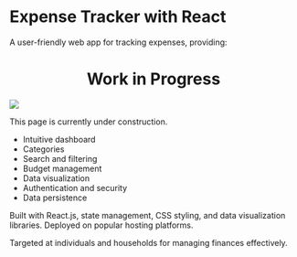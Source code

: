 <!DOCTYPE html>
<html>
<head>
</head>
<body>
    <div class="container">
        <h1>Expense Tracker with React</h1>
        <p>A user-friendly web app for tracking expenses, providing:</p>
          <h1 style="text-align:center">Work in Progress</h1>
  <img src="https://t3.ftcdn.net/jpg/05/20/48/46/360_F_520484683_j4f2om7llvZD1aoL9HPZ2LmDeWWZoWK0.jpg" >
    <p>This page is currently under construction.</p>
        <ul>
            <li>Intuitive dashboard</li>
            <li>Categories</li>
            <li>Search and filtering</li>
            <li>Budget management</li>
            <li>Data visualization</li>
            <li>Authentication and security</li>
            <li>Data persistence</li>
        </ul>
        <p>Built with React.js, state management, CSS styling, and data visualization libraries. Deployed on popular hosting platforms.</p>
        <p>Targeted at individuals and households for managing finances effectively.</p>
    </div>
</body>
</html>
